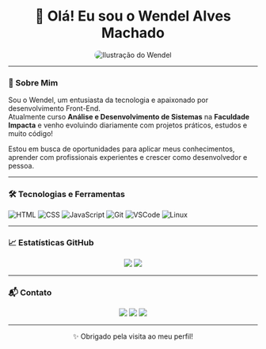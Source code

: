 <h1 align="center">👋 Olá! Eu sou o Wendel Alves Machado</h1>

<p align="center">
  <img src="https://github.com/wendelrle/wendelrle/blob/main/banner.png" alt="Ilustração do Wendel" style="border-radius: 10px;" />
</p>

---

### 🚀 Sobre Mim

Sou o Wendel, um entusiasta da tecnologia e apaixonado por desenvolvimento Front-End.  
Atualmente curso **Análise e Desenvolvimento de Sistemas** na **Faculdade Impacta** e venho evoluindo diariamente com projetos práticos, estudos e muito código!

Estou em busca de oportunidades para aplicar meus conhecimentos, aprender com profissionais experientes e crescer como desenvolvedor e pessoa.

---

### 🛠️ Tecnologias e Ferramentas

![HTML](https://img.shields.io/badge/HTML5-E34F26?style=for-the-badge&logo=html5&logoColor=white)
![CSS](https://img.shields.io/badge/CSS3-1572B6?style=for-the-badge&logo=css3&logoColor=white)
![JavaScript](https://img.shields.io/badge/JavaScript-F7DF1E?style=for-the-badge&logo=javascript&logoColor=black)
![Git](https://img.shields.io/badge/Git-F05032?style=for-the-badge&logo=git&logoColor=white)
![VSCode](https://img.shields.io/badge/VSCode-0078d7?style=for-the-badge&logo=visual-studio-code&logoColor=white)
![Linux](https://img.shields.io/badge/Linux-FCC624?style=for-the-badge&logo=linux&logoColor=black)

---

### 📈 Estatísticas GitHub

<p align="center">
  <img src="https://github-readme-stats.vercel.app/api?username=wendelrle&show_icons=true&theme=github_dark&locale=pt-br" />
  <img src="https://github-readme-stats.vercel.app/api/top-langs/?username=wendelrle&layout=compact&langs_count=7&theme=github_dark&locale=pt-br"/>
</p>

---

### 📬 Contato

<p align="center">
  <a href="mailto:wendelalvesmachado@gmail.com"><img src="https://img.shields.io/badge/Email-D14836?style=for-the-badge&logo=gmail&logoColor=white"/></a>
  <a href="https://linkedin.com/in/wendel-alves-machado"><img src="https://img.shields.io/badge/LinkedIn-0077B5?style=for-the-badge&logo=linkedin&logoColor=white"/></a>
  <a href="https://github.com/wendelrle"><img src="https://img.shields.io/badge/GitHub-100000?style=for-the-badge&logo=github&logoColor=white"/></a>
</p>

---

<p align="center">✨ Obrigado pela visita ao meu perfil!</p>